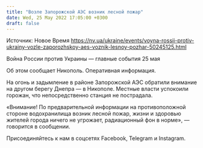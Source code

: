 ```yaml
---
title: "Возле Запорожской АЭС возник лесной пожар"
date: Wed, 25 May 2022 17:05:00 +0300
draft: false
---
```

Источник: Новое Время https://nv.ua/ukraine/events/voyna-rossii-protiv-ukrainy-vozle-zaporozhskoy-aes-voznik-lesnoy-pozhar-50245125.html


Война России против Украины — главные события 25 мая

 Об этом сообщает Никополь. Оперативная информация.

На огонь и задымление в районе Запорожской АЭС обратили внимание на другом берегу Днепра — в Никополе. Местные власти успокоили горожан, что непосредственно станция не пострадала.

«Внимание! По предварительной информации на противоположной стороне водохранилища возник лесной пожар, жизни и здоровью жителей города ничего не угрожает, радиационный фон в норме», — говорится в сообщении.

Присоединяйтесь к нам в соцсетях Facebook, Telegram и Instagram.
